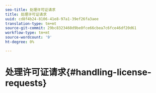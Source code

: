 ```yaml
---
seo-title: 处理许可证请求
title: 处理许可证请求
uuid: cd8f4b24-8106-41e8-97a1-39ef26fa3aee
translation-type: tm+mt
source-git-commit: 29bc8323460d9be0fce66cbea7c6fce46df20d61
workflow-type: tm+mt
source-wordcount: '9'
ht-degree: 0%

---
```



# 处理许可证请求{#handling-license-requests}

